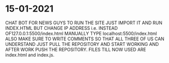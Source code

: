 # 15-01-2021
CHAT BOT FOR NEWS
GUYS TO RUN THE SITE JUST IMPORT IT AND RUN INDEX.HTML BUT CHANGE IP ADDRESS i.e. INSTEAD OF127.0.0.1:5500/index.html MANUALLY TYPE localhost:5500/index.html
ALSO MAKE SURE TO WRITE COMMENTS SO THAT ALL THREE OF US CAN UNDERSTAND
JUST PULL THE REPOSITORY AND START WORKING AND AFTER WORK PUSH THE REPOSITORY.
FILES TILL NOW USED ARE index.html and index.js.
